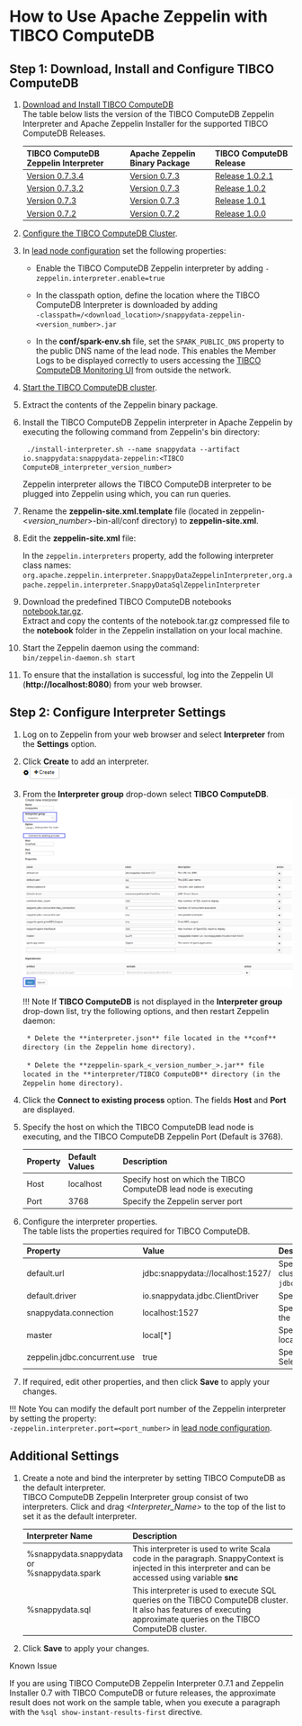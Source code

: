 <a id="howto-zeppelin"></a>
# How to Use Apache Zeppelin with TIBCO ComputeDB

## Step 1: Download, Install and Configure TIBCO ComputeDB
1. [Download and Install TIBCO ComputeDB](../install/install_on_premise.md#download-snappydata) </br>
 The table below lists the version of the TIBCO ComputeDB Zeppelin Interpreter and Apache Zeppelin Installer for the supported TIBCO ComputeDB Releases.

    | TIBCO ComputeDB Zeppelin Interpreter | Apache Zeppelin Binary Package | TIBCO ComputeDB Release|
	|--------|--------|--------|
    |[Version 0.7.3.4](https://github.com/SnappyDataInc/zeppelin-interpreter/releases/tag/v0.7.3.4) |[Version 0.7.3](http://archive.apache.org/dist/zeppelin/zeppelin-0.7.3/zeppelin-0.7.3-bin-netinst.tgz) |[Release 1.0.2.1](https://github.com/SnappyDataInc/snappydata/releases/tag/v1.0.2.1)|
    |[Version 0.7.3.2](https://github.com/SnappyDataInc/zeppelin-interpreter/releases/tag/v0.7.3.2) |[Version 0.7.3](http://archive.apache.org/dist/zeppelin/zeppelin-0.7.3/zeppelin-0.7.3-bin-netinst.tgz) |[Release 1.0.2](https://github.com/SnappyDataInc/snappydata/releases/tag/v1.0.2)|
    |[Version 0.7.3](https://github.com/SnappyDataInc/zeppelin-interpreter/releases/tag/v0.7.3) |[Version 0.7.3](http://archive.apache.org/dist/zeppelin/zeppelin-0.7.3/zeppelin-0.7.3-bin-netinst.tgz) |[Release 1.0.1](https://github.com/SnappyDataInc/snappydata/releases/tag/v1.0.1)|
    |[Version 0.7.2](https://github.com/SnappyDataInc/zeppelin-interpreter/releases/tag/v0.7.2) |[Version 0.7.2](http://archive.apache.org/dist/zeppelin/zeppelin-0.7.2/zeppelin-0.7.2-bin-netinst.tgz) |[Release 1.0.0](https://github.com/SnappyDataInc/snappydata/releases/tag/v1.0.0)|

2. [Configure the TIBCO ComputeDB Cluster](../configuring_cluster/configuring_cluster.md).

3. In [lead node configuration](../configuring_cluster/configuring_cluster.md#configuring-leads) set the following properties:

	- Enable the TIBCO ComputeDB Zeppelin interpreter by adding `-zeppelin.interpreter.enable=true` 

    - In the classpath option, define the location where the TIBCO ComputeDB Interpreter is downloaded by adding</br>
    `-classpath=/<download_location>/snappydata-zeppelin-<version_number>.jar`

    - In the **conf/spark-env.sh** file, set the `SPARK_PUBLIC_DNS` property to the public DNS name of the lead node. This enables the Member Logs to be displayed correctly to users accessing the [TIBCO ComputeDB Monitoring UI](../monitoring/monitoring.md) from outside the network.

4. [Start the TIBCO ComputeDB cluster](start_snappy_cluster.md).

5. Extract the contents of the Zeppelin binary package. </br> 

6. Install the TIBCO ComputeDB Zeppelin interpreter in Apache Zeppelin by executing the following command from Zeppelin's bin directory: </br>

        ./install-interpreter.sh --name snappydata --artifact io.snappydata:snappydata-zeppelin:<TIBCO ComputeDB_interpreter_version_number> 

    Zeppelin interpreter allows the TIBCO ComputeDB interpreter to be plugged into Zeppelin using which, you can run queries.

7. Rename the **zeppelin-site.xml.template** file (located in zeppelin-<_version_number_>-bin-all/conf directory) to **zeppelin-site.xml**.

8. Edit the **zeppelin-site.xml** file: 

    In the `zeppelin.interpreters` property, add the following interpreter class names: `org.apache.zeppelin.interpreter.SnappyDataZeppelinInterpreter,org.apache.zeppelin.interpreter.SnappyDataSqlZeppelinInterpreter`

9. Download the predefined TIBCO ComputeDB notebooks [notebook.tar.gz](https://github.com/SnappyDataInc/zeppelin-interpreter/blob/notes/examples/notebook/notebook.tar.gz). </br> Extract and copy the contents of the notebook.tar.gz  compressed file to the **notebook** folder in the Zeppelin installation on your local machine.

10. Start the Zeppelin daemon using the command: </br> `bin/zeppelin-daemon.sh start`

11. To ensure that the installation is successful, log into the Zeppelin UI (**http://localhost:8080**) from your web browser.

## Step 2: Configure Interpreter Settings

1. Log on to Zeppelin from your web browser and select **Interpreter** from the **Settings** option.

2. Click **Create** to add an interpreter.</br> ![Create](../Images/create_interpreter.png)	 

3. From the **Interpreter group** drop-down select **TIBCO ComputeDB**.
	 ![Configure Interpreter](../Images/snappydata_interpreter_properties.png)

	!!! Note
    	If **TIBCO ComputeDB** is not displayed in the **Interpreter group** drop-down list, try the following options, and then restart Zeppelin daemon: 

    	* Delete the **interpreter.json** file located in the **conf** directory (in the Zeppelin home directory).

    	* Delete the **zeppelin-spark_<_version_number_>.jar** file located in the **interpreter/TIBCO ComputeDB** directory (in the Zeppelin home directory).


4. Click the **Connect to existing process** option. The fields **Host** and **Port** are displayed.

5. Specify the host on which the TIBCO ComputeDB lead node is executing, and the TIBCO ComputeDB Zeppelin Port (Default is 3768).
	
	| Property | Default Values | Description |
	|--------|--------| -------- |
	|Host|localhost        |Specify host on which the TIBCO ComputeDB lead node is executing  |
	|Port        |3768        |Specify the Zeppelin server port  |
	
6. Configure the interpreter properties. </br>The table lists the properties required for TIBCO ComputeDB.

	| Property | Value | Description |
	|--------|--------| -------- |
	|default.url|jdbc:snappydata://localhost:1527/	| Specify the JDBC URL for SnappyData cluster in the format `jdbc:snappydata://<locator_hostname>:1527` |
	|default.driver|io.snappydata.jdbc.ClientDriver| Specify the JDBC driver for SnappyData|
	|snappydata.connection|localhost:1527| Specify the `host:clientPort` combination of the locator for the JDBC connection |
	|master|local[*]| Specify the URI of the spark master (only local/split mode) |
	|zeppelin.jdbc.concurrent.use|true| Specify the Zeppelin scheduler to be used. </br>Select **True** for Fair and **False** for FIFO | 

7. If required, edit other properties, and then click **Save** to apply your changes.</br>


!!! Note
	You can modify the default port number of the Zeppelin interpreter by setting the property:</br>
	`-zeppelin.interpreter.port=<port_number>` in [lead node configuration](../configuring_cluster/configuring_cluster.md#configuring-leads). 

## Additional Settings

1. Create a note and bind the interpreter by setting TIBCO ComputeDB as the default interpreter.</br> TIBCO ComputeDB Zeppelin Interpreter group consist of two interpreters. Click and drag *<_Interpreter_Name_>* to the top of the list to set it as the default interpreter.

	| Interpreter Name | Description |
	|--------|--------|
    | %snappydata.snappydata or </br> %snappydata.spark | This interpreter is used to write Scala code in the paragraph. SnappyContext is injected in this interpreter and can be accessed using variable **snc** |
    |%snappydata.sql | This interpreter is used to execute SQL queries on the TIBCO ComputeDB cluster. It also has features of executing approximate queries on the TIBCO ComputeDB cluster.|

2. Click **Save** to apply your changes.

<heading2> Known Issue</heading2>

If you are using TIBCO ComputeDB Zeppelin Interpreter 0.7.1 and Zeppelin Installer 0.7 with TIBCO ComputeDB or future releases, the approximate result does not work on the sample table, when you execute a paragraph with the `%sql show-instant-results-first` directive.


